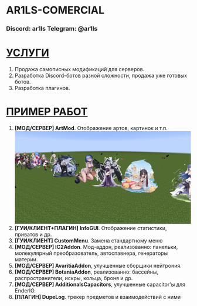 # AR1LS-COMERCIAL
### Discord: ar1ls Telegram: @ar1ls

# [УСЛУГИ]()
1. Продажа самописных модификаций для серверов.
2. Разработка Discord-ботов разной сложности, продажа уже готовых ботов.
3. Разработка плагинов.
# [ПРИМЕР РАБОТ]()
1. **[МОД/СЕРВЕР] ArtMod**. Отображение артов, картинок и т.п. ![alt text](screenhots/art1.png)
2. **[ГУИ/КЛИЕНТ+ПЛАГИН] InfoGUI**. Отображение статистики, приватов и др.
3. **[ГУИ/КЛИЕНТ] CustomMenu**. Замена стандартному меню
4. **[МОД/СЕРВЕР] IC2Addon**. Мод-аддон, реализованно: панельки, молекулярный преобразователь, автоспавнера, генераторы материи.
5. **[МОД/СЕРВЕР] AvaritiaAddon**, улучшенные сборщики нейтрония.
6. **[МОД/СЕРВЕР] BotaniaAddon**, реализованно: бассейны, распространители, искры, кольца, броня и др.
7. **[МОД/СЕРВЕР] AdditionalsCapacitors**, улучшенные capacitor'ы для EnderIO.
8. **[ПЛАГИН] DupeLog**. трекер предметов и взаимодействий с ними
